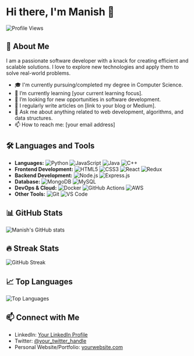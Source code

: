 # Hi there, I'm Manish 👋

![Profile Views](https://komarev.com/ghpvc/?username=Dev-Manish-stack&color=blue)

## 🚀 About Me
I am a passionate software developer with a knack for creating efficient and scalable solutions. I love to explore new technologies and apply them to solve real-world problems. 

- 🎓 I'm currently pursuing/completed my degree in Computer Science.
- 🌱 I’m currently learning [your current learning focus].
- 💼 I’m looking for new opportunities in software development.
- 📝 I regularly write articles on [link to your blog or Medium].
- 💬 Ask me about anything related to web development, algorithms, and data structures.
- 📫 How to reach me: [your email address]

## 🛠️ Languages and Tools
- **Languages:** ![Python](https://img.shields.io/badge/-Python-000?&logo=Python) ![JavaScript](https://img.shields.io/badge/-JavaScript-000?&logo=JavaScript) ![Java](https://img.shields.io/badge/-Java-000?&logo=Java) ![C++](https://img.shields.io/badge/-C++-000?&logo=C++)
- **Frontend Development:** ![HTML5](https://img.shields.io/badge/-HTML5-000?&logo=HTML5) ![CSS3](https://img.shields.io/badge/-CSS3-000?&logo=CSS3&logoColor=1572B6) ![React](https://img.shields.io/badge/-React-000?&logo=React) ![Redux](https://img.shields.io/badge/-Redux-000?&logo=Redux)
- **Backend Development:** ![Node.js](https://img.shields.io/badge/-Node.js-000?&logo=node.js) ![Express.js](https://img.shields.io/badge/-Express.js-000?&logo=express)
- **Database:** ![MongoDB](https://img.shields.io/badge/-MongoDB-000?&logo=MongoDB) ![MySQL](https://img.shields.io/badge/-MySQL-000?&logo=MySQL)
- **DevOps & Cloud:** ![Docker](https://img.shields.io/badge/-Docker-000?&logo=Docker) ![GitHub Actions](https://img.shields.io/badge/-GitHub%20Actions-000?&logo=github-actions&logoColor=2088FF) ![AWS](https://img.shields.io/badge/-AWS-000?&logo=Amazon-AWS) 
- **Other Tools:** ![Git](https://img.shields.io/badge/-Git-000?&logo=git) ![VS Code](https://img.shields.io/badge/-VS%20Code-000?&logo=visual-studio-code&logoColor=007ACC)

## 📊 GitHub Stats
![Manish's GitHub stats](https://github-readme-stats.vercel.app/api?username=Dev-Manish-stack&show_icons=true&theme=radical)

## 🔥 Streak Stats
![GitHub Streak](https://github-readme-streak-stats.herokuapp.com/?user=Dev-Manish-stack&theme=radical)

## 📈 Top Languages
![Top Languages](https://github-readme-stats.vercel.app/api/top-langs/?username=Dev-Manish-stack&layout=compact&theme=radical)

## 📫 Connect with Me
- LinkedIn: [Your LinkedIn Profile](https://www.linkedin.com/in/your-profile)
- Twitter: [@your_twitter_handle](https://twitter.com/your_twitter_handle)
- Personal Website/Portfolio: [yourwebsite.com](https://yourwebsite.com)
